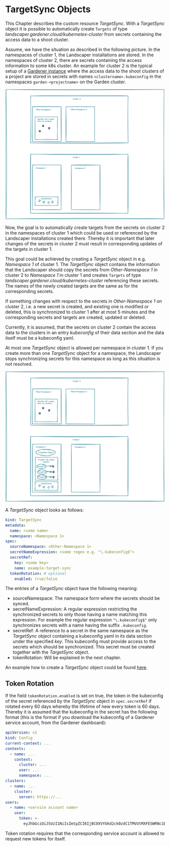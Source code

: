 # TargetSync Objects 

This Chapter describes the custom resource *TargetSync*. With a  *TargetSync* object it is possible to 
automatically create `Targets` of type *landscaper.gardener.cloud/kubernetes-cluster* from secrets containing 
the access data to a shoot cluster.

Assume, we have the situation as described in the following picture. In the namespaces of cluster 1, the Landscaper 
installations are stored. In the namespaces of cluster 2, there are secrets containing the access information to some
k8s cluster. An example for cluster 2 is the typical setup of a [Gardener instance](https://gardener.cloud/) where 
the access data to the shoot clusters of a project are stored in secrets with names `<clustername>.kubeconfig` in the
namespaces `garden-<projectname>` on the Garden cluster.

![targets-sync1](images/target-sync1.png)


Now, the goal is to automatically create targets from the secrets on cluster 2 in the namespaces of cluster 1 which
could be used or referenced by the Landscaper installations created there. Thereby it is important that later changes 
of the secrets in cluster 2 must result in corresponding updates of the targets in cluster 1.

This goal could be achieved by creating a *TargetSync* object in e.g. *Namespace 1* of cluster 1. The *TargetSync* object 
contains the information that the Landscaper should copy the secrets from *Other-Namespace 1* in cluster 2 
to *Namespace 1* in cluster 1 and creates `Targets` of type *landscaper.gardener.cloud/kubernetes-cluster* 
referencing these secrets. The names of the newly created targets are the same as for the corresponding secrets.

If something changes with respect to the secrets in *Other-Namespace 1* on cluster 2, i.e. a new secret is created,
and existing one is modified or deleted, this is synchronized to cluster 1 after at most 5 minutes and the 
corresponding secrets and targets are created, updated or deleted.

Currently, it is assumed, that the secrets on cluster 2 contain the access data to the clusters in an entry 
*kubeconfig* of their data section and the data itself must be a kubeconfig yaml.

At most one *TargetSync* object is allowed per namespace in cluster 1. If you create more than one *TargetSync* object 
for a namespace, the Landscaper stops synchronizing secrets for this namespace as long as this situation is not resolved.

![targets-sync2](images/target-sync2.png)

A *TargetSync* object looks as follows:

```yaml
kind: TargetSync
metadata:
  name: <some name>
  namespace: <Namespace 1>
spec:
  sourceNamespace: <Other-Namespace 1>
  secretNameExpression: <some regex e.g. "\.kubeconfig$">
  secretRef:
    key: <some key>
    name: example-target-sync
  tokenRotation: # optional
    enabled: true/false
```

The entries of a *TargetSync* object have the following meaning:

- sourceNamespace: The namespace form where the secrets should be synced.
- secretNameExpression: A regular expression restricting the synchronized secrets to only those having a name
  matching this expression. For example the regular expression `"\.kubeconfig$"` only synchronizes secrets with a 
  name having the suffix `.kubeconfig`.
- secretRef: A reference to a secret in the same namespace as the *TargetSync* object containing a kubeconfig 
  yaml in its data section under the specified *key*. This kubeconfig must provide access to the secrets which 
  should be synchronized. This secret must be created together with the *TargetSync* object. 
- tokenRotation: Will be explained in the next chapter.

An example how to create a *TargetSync* object could be found 
[here](https://github.com/gardener/landscaper-examples/tree/master/sync-targets).

## Token Rotation

If the field `tokenRotation.enabled` is set on true, the token in the kubeconfig of the secret referenced by
the *TargetSync* object in `spec.secretRef` if rotated every 60 days whereby the lifetime of new every token is 60 
days. Thereby it is assumed that the kubeconfig in the secret has the following format (this is the format if you 
download the kubeconfig of a Gardener service account, from the Gardener dashboard):

```yaml
apiVersion: v1
kind: Config
current-context: ...
contexts:
  - name: ...
    context:
      cluster: ...
      user: ...
      namespace: ...
clusters:
  - name: ...
    cluster:
      server: https://...
users:
  - name: <service account name>
    user:
      token: >-
        eyJhbGciOiJSUzI1NiIsImtpZCI6IjBCOXVYUkd2ck0zdC1TMVUtMXFESWRNc1BPYzR...
```

Token rotation requires that the corresponding service account is allowed to request new tokens for itself.






